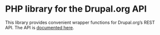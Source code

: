 # PHP library for the Drupal.org API

This library provides convenient wrapper functions for Drupal.org’s REST API. The API is [documented here][0].

[0]: https://www.drupal.org/api
